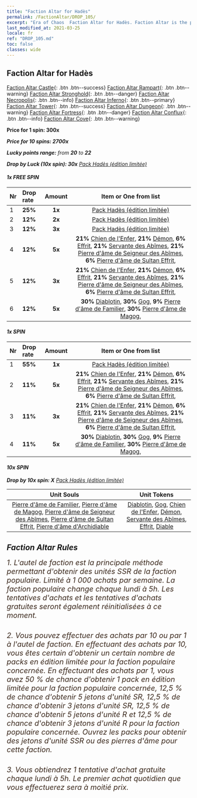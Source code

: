 ```yaml
---
title: "Faction Altar for Hadès"
permalink: /FactionAltar/DROP_105/
excerpt: "Era of Chaos  Faction Altar for Hadès. Faction Altar is the primary method for obtaining SSR units from the popular faction. Limited to 1,000 purchases each week. The popular faction changes at 05:00 every Monday. Purchase attempts and free purchase attempts will also reset then."
last_modified_at: 2021-03-25
locale: fr
ref: "DROP_105.md"
toc: false
classes: wide
---
```


##  Faction Altar for **Hadès**

  [Faction Altar Castle](/fr/FactionAltar/DROP_101/){: .btn .btn--success} [Faction Altar Rampart](/fr/FactionAltar/DROP_102/){: .btn .btn--warning} [Faction Altar Stronghold](/fr/FactionAltar/DROP_103/){: .btn .btn--danger} [Faction Altar Necropolis](/fr/FactionAltar/DROP_104/){: .btn .btn--info} [Faction Altar Inferno](/fr/FactionAltar/DROP_105/){: .btn .btn--primary} [Faction Altar Tower](/fr/FactionAltar/DROP_106/){: .btn .btn--success} [Faction Altar Dungeon](/fr/FactionAltar/DROP_107/){: .btn .btn--warning} [Faction Altar Fortress](/fr/FactionAltar/DROP_108/){: .btn .btn--danger} [Faction Altar Conflux](/fr/FactionAltar/DROP_109/){: .btn .btn--info} [Faction Altar Cove](/fr/FactionAltar/DROP_112/){: .btn .btn--warning} 

  **Price for 1 spin: 300x** <i class="fas fa-gem"/>

  **Price for 10 spins: 2700x** <i class="fas fa-gem"/>

  **Lucky points range:** from **20** to **22**

  **Drop by Luck (10x spin): 30x** [Pack Hadès (édition limitée)](/fr/Items/con_2104/)

####  1x FREE SPIN 

  |    Nr    |  Drop rate  |  Amount   |   Item or One from list  |
  |:---------|:------------|:---------:|:------------------------:|
  | 1 | **25%** | **1x** | [Pack Hadès (édition limitée)](/fr/Items/con_2104/) |
  | 2 | **12%** | **2x** | [Pack Hadès (édition limitée)](/fr/Items/con_2104/) |
  | 3 | **12%** | **3x** | [Pack Hadès (édition limitée)](/fr/Items/con_2104/) |
  | 4 | **12%** | **5x** |  **21%** [Chien de l'Enfer](/fr/Items/unt_228/),  **21%** [Démon](/fr/Items/unt_229/),  **6%** [Effrit](/fr/Items/unt_231/),  **21%** [Servante des Abîmes](/fr/Items/unt_230/),  **21%** [Pierre d'âme de Seigneur des Abîmes](/fr/Items/unt_316/),  **6%** [Pierre d'âme de Sultan Effrit](/fr/Items/unt_317/),  |
  | 5 | **12%** | **3x** |  **21%** [Chien de l'Enfer](/fr/Items/unt_228/),  **21%** [Démon](/fr/Items/unt_229/),  **6%** [Effrit](/fr/Items/unt_231/),  **21%** [Servante des Abîmes](/fr/Items/unt_230/),  **21%** [Pierre d'âme de Seigneur des Abîmes](/fr/Items/unt_316/),  **6%** [Pierre d'âme de Sultan Effrit](/fr/Items/unt_317/),  |
  | 6 | **12%** | **5x** |  **30%** [Diablotin](/fr/Items/unt_226/),  **30%** [Gog](/fr/Items/unt_227/),  **9%** [Pierre d'âme de Familier](/fr/Items/unt_313/),  **30%** [Pierre d'âme de Magog](/fr/Items/unt_314/),  |


####  1x SPIN 

  |    Nr    |  Drop rate  |  Amount   |   Item or One from list  |
  |:---------|:------------|:---------:|:------------------------:|
  | 1 | **55%** | **1x** | [Pack Hadès (édition limitée)](/fr/Items/con_2104/) |
  | 2 | **11%** | **5x** |  **21%** [Chien de l'Enfer](/fr/Items/unt_228/),  **21%** [Démon](/fr/Items/unt_229/),  **6%** [Effrit](/fr/Items/unt_231/),  **21%** [Servante des Abîmes](/fr/Items/unt_230/),  **21%** [Pierre d'âme de Seigneur des Abîmes](/fr/Items/unt_316/),  **6%** [Pierre d'âme de Sultan Effrit](/fr/Items/unt_317/),  |
  | 3 | **11%** | **3x** |  **21%** [Chien de l'Enfer](/fr/Items/unt_228/),  **21%** [Démon](/fr/Items/unt_229/),  **6%** [Effrit](/fr/Items/unt_231/),  **21%** [Servante des Abîmes](/fr/Items/unt_230/),  **21%** [Pierre d'âme de Seigneur des Abîmes](/fr/Items/unt_316/),  **6%** [Pierre d'âme de Sultan Effrit](/fr/Items/unt_317/),  |
  | 4 | **11%** | **5x** |  **30%** [Diablotin](/fr/Items/unt_226/),  **30%** [Gog](/fr/Items/unt_227/),  **9%** [Pierre d'âme de Familier](/fr/Items/unt_313/),  **30%** [Pierre d'âme de Magog](/fr/Items/unt_314/),  |


####  10x SPIN 

  **Drop by 10x spin: X** [Pack Hadès (édition limitée)](/fr/Items/con_2104/)

  |    Unit Souls    |  Unit Tokens  |
  |:----------------:|:-------------:|
  | [Pierre d'âme de Familier](/fr/Items/unt_313/), [Pierre d'âme de Magog](/fr/Items/unt_314/), [Pierre d'âme de Seigneur des Abîmes](/fr/Items/unt_316/), [Pierre d'âme de Sultan Effrit](/fr/Items/unt_317/), [Pierre d'âme d'Archidiable](/fr/Items/unt_318/) | [Diablotin](/fr/Items/unt_226/), [Gog](/fr/Items/unt_227/), [Chien de l'Enfer](/fr/Items/unt_228/), [Démon](/fr/Items/unt_229/), [Servante des Abîmes](/fr/Items/unt_230/), [Effrit](/fr/Items/unt_231/), [Diable](/fr/Items/unt_232/) |



## Faction Altar Rules

  <span style="color: #3c2a1e;font-size:20px">1. L'autel de faction est la principale méthode permettant d'obtenir des unités SSR de la faction populaire. Limité à 1 000 achats par semaine. La faction populaire change chaque lundi à 5h. Les tentatives d'achats et les tentatives d'achats gratuites seront également réinitialisées à ce moment. </span><br/>

<br/>  <span style="color: #3c2a1e;font-size:20px">2. Vous pouvez effectuer des achats par 10 ou par 1 à l'autel de faction. En effectuant des achats par 10, vous êtes certain d'obtenir un certain nombre de packs en édition limitée pour la faction populaire concernée. En effectuant des achats par 1, vous avez 50 % de chance d'obtenir 1 pack en édition limitée pour la faction populaire concernée, 12,5 % de chance d'obtenir 5 jetons d'unité SR, 12,5 % de chance d'obtenir 3 jetons d'unité SR, 12,5 % de chance d'obtenir 5 jetons d'unité R et 12,5 % de chance d'obtenir 3 jetons d'unité R pour la faction populaire concernée. Ouvrez les packs pour obtenir des jetons d'unité SSR ou des pierres d'âme pour cette faction.</span><br/>

<br/>  <span style="color: #3c2a1e;font-size:20px">3. Vous obtiendrez 1 tentative d'achat gratuite chaque lundi à 5h. Le premier achat quotidien que vous effectuerez sera à moitié prix.</span><br/>

<br/>